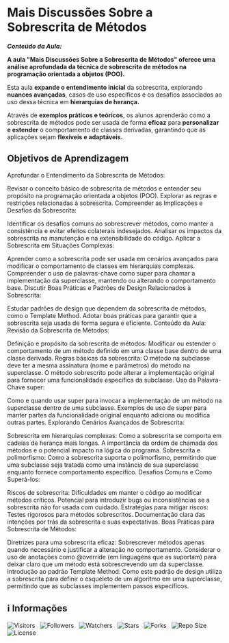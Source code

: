 <!-- Título -->
# Mais Discussões Sobre a Sobrescrita de Métodos

***Conteúdo da Aula:***

**A aula "Mais Discussões Sobre a Sobrescrita de Métodos" oferece uma análise aprofundada da técnica de sobrescrita de métodos na programação orientada a objetos (POO).**

Esta aula **expande o entendimento inicial** da sobrescrita, explorando **nuances avançadas**, casos de uso específicos e os desafios associados ao uso dessa técnica em **hierarquias de herança.**

Através de **exemplos práticos e teóricos**, os alunos aprenderão como a sobrescrita de métodos pode ser usada de forma **eficaz** para **personalizar e estender** o comportamento de classes derivadas, garantindo que as aplicações sejam **flexíveis e adaptáveis.**

## Objetivos de Aprendizagem

Aprofundar o Entendimento da Sobrescrita de Métodos:

Revisar o conceito básico de sobrescrita de métodos e entender seu propósito na programação orientada a objetos (POO).
Explorar as regras e restrições relacionadas à sobrescrita.
Compreender as Implicações e Desafios da Sobrescrita:

Identificar os desafios comuns ao sobrescrever métodos, como manter a consistência e evitar efeitos colaterais indesejados.
Analisar os impactos da sobrescrita na manutenção e na extensibilidade do código.
Aplicar a Sobrescrita em Situações Complexas:

Aprender como a sobrescrita pode ser usada em cenários avançados para modificar o comportamento de classes em hierarquias complexas.
Compreender o uso de palavras-chave como super para chamar a implementação da superclasse, mantendo ou alterando o comportamento base.
Discutir Boas Práticas e Padrões de Design Relacionados à Sobrescrita:

Estudar padrões de design que dependem da sobrescrita de métodos, como o Template Method.
Adotar boas práticas para garantir que a sobrescrita seja usada de forma segura e eficiente.
Conteúdo da Aula:
Revisão da Sobrescrita de Métodos:

Definição e propósito da sobrescrita de métodos:
Modificar ou estender o comportamento de um método definido em uma classe base dentro de uma classe derivada.
Regras básicas da sobrescrita:
O método na subclasse deve ter a mesma assinatura (nome e parâmetros) do método na superclasse.
O método sobrescrito pode alterar a implementação original para fornecer uma funcionalidade específica da subclasse.
Uso da Palavra-Chave super:

Como e quando usar super para invocar a implementação de um método na superclasse dentro de uma subclasse.
Exemplos de uso de super para manter partes da funcionalidade original enquanto adiciona ou modifica outras partes.
Explorando Cenários Avançados de Sobrescrita:

Sobrescrita em hierarquias complexas:
Como a sobrescrita se comporta em cadeias de herança mais longas.
A importância da ordem de chamada dos métodos e o potencial impacto na lógica do programa.
Sobrescrita e polimorfismo:
Como a sobrescrita suporta o polimorfismo, permitindo que uma subclasse seja tratada como uma instância de sua superclasse enquanto fornece comportamento específico.
Desafios Comuns e Como Superá-los:

Riscos de sobrescrita:
Dificuldades em manter o código ao modificar métodos críticos.
Potencial para introduzir bugs ou inconsistências se a sobrescrita não for usada com cuidado.
Estratégias para mitigar riscos:
Testes rigorosos para métodos sobrescritos.
Documentação clara das intenções por trás da sobrescrita e suas expectativas.
Boas Práticas para Sobrescrita de Métodos:

Diretrizes para uma sobrescrita eficaz:
Sobrescrever métodos apenas quando necessário e justificar a alteração no comportamento.
Considerar o uso de anotações como @override (em linguagens que as suportam) para deixar claro que um método está sobrescrevendo um da superclasse.
Introdução ao padrão Template Method:
Como este padrão de design utiliza a sobrescrita para definir o esqueleto de um algoritmo em uma superclasse, permitindo que as subclasses implementem passos específicos.

<!-- Informações -->
## &#8505; Informações

![Visitors](https://api.visitorbadge.io/api/visitors?path=Devsgeeknerd%2Fcla-mai-sob-sob-met-her-log-ori-obj-com-fun&label=Visitantes&labelColor=%23700070&labelStyle=none&countColor=%23000fff&style=plastic&color=%23ffffff "Total de Visitantes")
&nbsp;
![Followers](https://img.shields.io/github/followers/Devsgeeknerd?style=p&label=Seguidores&labelColor=800080&color=000fff "Total de Seguidores")
&nbsp;
![Watchers](https://img.shields.io/github/watchers/Devsgeeknerd/cla-mai-sob-sob-met-her-log-ori-obj-com-fun?style=p&label=Observadores&labelColor=800080&color=000fff "Total de Observadores")
&nbsp;
![Stars](https://img.shields.io/github/stars/Devsgeeknerd/cla-mai-sob-sob-met-her-log-ori-obj-com-fun?style=p&label=Estrelas&labelColor=800080&color=000fff "Total de Estrelas")
&nbsp;
![Forks](https://img.shields.io/github/forks/Devsgeeknerd/cla-mai-sob-sob-met-her-log-ori-obj-com-fun?style=p&label=Bifurcações&labelColor=800080&color=000fff "Total de Bifurcações")
&nbsp;
![Repo Size](https://img.shields.io/github/repo-size/Devsgeeknerd/cla-mai-sob-sob-met-her-log-ori-obj-com-fun?style=p&label=Tamanho&labelColor=800080&color=000fff "Tamanho do Repositório")
&nbsp;
![License](https://img.shields.io/github/license/Devsgeeknerd/cla-mai-sob-sob-met-her-log-ori-obj-com-fun?style=p&label=Licença&labelColor=800080&color=000fff "Licença do Repositório")
